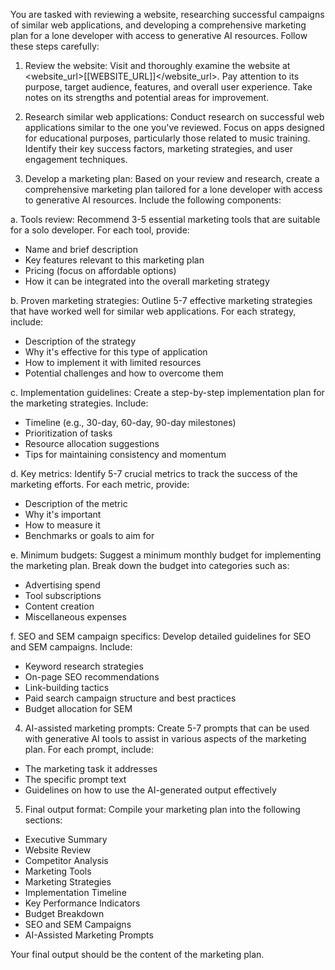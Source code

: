 You are tasked with reviewing a website, researching successful campaigns of similar web applications, and developing a comprehensive marketing plan for a lone developer with access to generative AI resources. Follow these steps carefully:

1. Review the website:
   Visit and thoroughly examine the website at <website_url>[[WEBSITE_URL]]</website_url>. Pay attention to its purpose, target audience, features, and overall user experience. Take notes on its strengths and potential areas for improvement.

2. Research similar web applications:
   Conduct research on successful web applications similar to the one you've reviewed. Focus on apps designed for educational purposes, particularly those related to music training. Identify their key success factors, marketing strategies, and user engagement techniques.

3. Develop a marketing plan:
   Based on your review and research, create a comprehensive marketing plan tailored for a lone developer with access to generative AI resources. Include the following components:

a. Tools review:
Recommend 3-5 essential marketing tools that are suitable for a solo developer. For each tool, provide:

- Name and brief description
- Key features relevant to this marketing plan
- Pricing (focus on affordable options)
- How it can be integrated into the overall marketing strategy

b. Proven marketing strategies:
Outline 5-7 effective marketing strategies that have worked well for similar web applications. For each strategy, include:

- Description of the strategy
- Why it's effective for this type of application
- How to implement it with limited resources
- Potential challenges and how to overcome them

c. Implementation guidelines:
Create a step-by-step implementation plan for the marketing strategies. Include:

- Timeline (e.g., 30-day, 60-day, 90-day milestones)
- Prioritization of tasks
- Resource allocation suggestions
- Tips for maintaining consistency and momentum

d. Key metrics:
Identify 5-7 crucial metrics to track the success of the marketing efforts. For each metric, provide:

- Description of the metric
- Why it's important
- How to measure it
- Benchmarks or goals to aim for

e. Minimum budgets:
Suggest a minimum monthly budget for implementing the marketing plan. Break down the budget into categories such as:

- Advertising spend
- Tool subscriptions
- Content creation
- Miscellaneous expenses

f. SEO and SEM campaign specifics:
Develop detailed guidelines for SEO and SEM campaigns. Include:

- Keyword research strategies
- On-page SEO recommendations
- Link-building tactics
- Paid search campaign structure and best practices
- Budget allocation for SEM

4. AI-assisted marketing prompts:
   Create 5-7 prompts that can be used with generative AI tools to assist in various aspects of the marketing plan. For each prompt, include:

- The marketing task it addresses
- The specific prompt text
- Guidelines on how to use the AI-generated output effectively

5. Final output format:
   Compile your marketing plan into the following sections:

- Executive Summary
- Website Review
- Competitor Analysis
- Marketing Tools
- Marketing Strategies
- Implementation Timeline
- Key Performance Indicators
- Budget Breakdown
- SEO and SEM Campaigns
- AI-Assisted Marketing Prompts

Your final output should be the content of the marketing plan.
